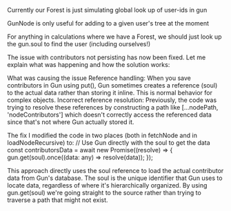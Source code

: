 Currently our Forest is just simulating global look up of user-ids in gun

GunNode is only useful for adding to a given user's tree at the moment

For anything in calculations where we have a Forest, we should just look up the
gun.soul to find the user (including ourselves!)


The issue with contributors not persisting has now been fixed. Let me explain what was happening and how the solution works:

What was causing the issue
Reference handling: When you save contributors in Gun using put(), Gun sometimes creates a reference (soul) to the actual data rather than storing it inline. This is normal behavior for complex objects.
Incorrect reference resolution: Previously, the code was trying to resolve these references by constructing a path like [...nodePath, 'nodeContributors'] which doesn't correctly access the referenced data since that's not where Gun actually stored it.

The fix
I modified the code in two places (both in fetchNode and in loadNodeRecursive) to:
   // Use Gun directly with the soul to get the data
   const contributorsData = await new Promise<any>((resolve) => {
       gun.get(soul).once((data: any) => resolve(data));
   });
   
   This approach directly uses the soul reference to load the actual contributor data from Gun's database. The soul is the unique identifier that Gun uses to locate data, regardless of where it's hierarchically organized.
By using gun.get(soul) we're going straight to the source rather than trying to traverse a path that might not exist.